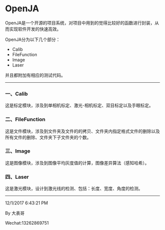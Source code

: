 # OpenJA

OpenJA是一个开源的项目系统，对项目中用到的觉得比较好的函数进行封装，从而实现软件开发的快速高效。

OpenJA分为以下几个部分：

- Calib
- FileFunction
- Image
- Laser

并且都附加有相应的测试代码。


----------
### 一、Calib  ###

这是标定模块，涉及到单相机标定、激光-相机标定、双目标定以及手眼标定。

### 二、FileFunction  ###
这是文件模块，涉及到文件夹及文件的的拷贝、文件夹内指定格式文件的删除以及所有文件的删除、文件夹下子文件夹的个数。

### 三、Image  ###
这是图像模块，涉及到图像平均灰度值的计算，图像差异算法（感知哈希）。

### 四、Laser  ###
这是激光模块，设计到激光线的检测、包括：长度、宽度、角度的检测。

----------
12/1/2017 6:43:21 PM 

By 大表哥

Wechat:13262869751